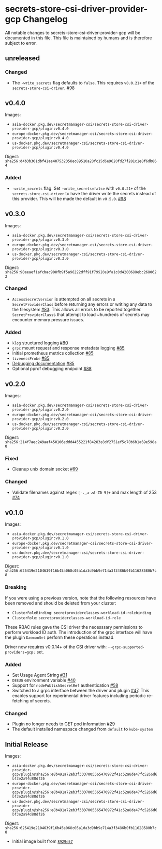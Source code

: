 # secrets-store-csi-driver-provider-gcp Changelog

All notable changes to secrets-store-csi-driver-provider-gcp will be documented in this file. This file is maintained by humans and is therefore subject to error.

## unreleased

### Changed

* The `-write_secrets` flag defaults to `false`. This requires `v0.0.21+` of the `secrets-store-csi-driver`. [#98](https://github.com/GoogleCloudPlatform/secrets-store-csi-driver-provider-gcp/issues/98)

## v0.4.0

Images:

* `asia-docker.pkg.dev/secretmanager-csi/secrets-store-csi-driver-provider-gcp/plugin:v0.4.0`
* `europe-docker.pkg.dev/secretmanager-csi/secrets-store-csi-driver-provider-gcp/plugin:v0.4.0`
* `us-docker.pkg.dev/secretmanager-csi/secrets-store-csi-driver-provider-gcp/plugin:v0.4.0`

Digest: `sha256:d4b3b361dbf41ae407532358ec89510a20fc15d6e9620fd27f281c1e8f6db864`

### Added

* `-write_secrets` flag. Set `-write_secrets=false` with `v0.0.21+` of the `secrets-store-csi-driver` to have the driver write the secrets instead of this provider. This will be made the default in `v0.5.0`. [#98](https://github.com/GoogleCloudPlatform/secrets-store-csi-driver-provider-gcp/issues/98)

## v0.3.0

Images:

* `asia-docker.pkg.dev/secretmanager-csi/secrets-store-csi-driver-provider-gcp/plugin:v0.3.0`
* `europe-docker.pkg.dev/secretmanager-csi/secrets-store-csi-driver-provider-gcp/plugin:v0.3.0`
* `us-docker.pkg.dev/secretmanager-csi/secrets-store-csi-driver-provider-gcp/plugin:v0.3.0`

Digest: `sha256:90eeaef1afcbac988fb9f5a96222dff91f79920e9fa1c0d4200688ebc2680622`

### Changed

* `AccessSecretVersion` is attempted on all secrets in a `SecretProviderClass` before returning any errors or writing any data to the filesystem [#83](https://github.com/GoogleCloudPlatform/secrets-store-csi-driver-provider-gcp/pull/83). This allows all errors to be reported together. `SecretProviderClass`s that attempt to load ~hundreds of secrets may encounter memory pressure issues.

### Added

* `klog` structured logging [#80](https://github.com/GoogleCloudPlatform/secrets-store-csi-driver-provider-gcp/pull/80)
* `grpc` mount request and response metadata logging [#85](https://github.com/GoogleCloudPlatform/secrets-store-csi-driver-provider-gcp/pull/85)
* Initial prometheus metrics collection [#85](https://github.com/GoogleCloudPlatform/secrets-store-csi-driver-provider-gcp/pull/85)
* `livenessProbe` [#85](https://github.com/GoogleCloudPlatform/secrets-store-csi-driver-provider-gcp/pull/85)
* [Debugging documentation](https://github.com/GoogleCloudPlatform/secrets-store-csi-driver-provider-gcp/blob/v0.3.0/docs/debugging.md) [#85](https://github.com/GoogleCloudPlatform/secrets-store-csi-driver-provider-gcp/pull/85)
* Optional pprof debugging endpoint [#88](https://github.com/GoogleCloudPlatform/secrets-store-csi-driver-provider-gcp/pull/88)

## v0.2.0

Images:

* `asia-docker.pkg.dev/secretmanager-csi/secrets-store-csi-driver-provider-gcp/plugin:v0.2.0`
* `europe-docker.pkg.dev/secretmanager-csi/secrets-store-csi-driver-provider-gcp/plugin:v0.2.0`
* `us-docker.pkg.dev/secretmanager-csi/secrets-store-csi-driver-provider-gcp/plugin:v0.2.0`

Digest: `sha256:214f7aec249aaf450106eddd4455221f84283e8df2751ef5c70b6b1a69e598a0`

### Fixed

* Cleanup unix domain socket [#69](https://github.com/GoogleCloudPlatform/secrets-store-csi-driver-provider-gcp/pull/69)

### Changed

* Validate filenames against regex `[-._a-zA-Z0-9]+` and max length of 253 [#74](https://github.com/GoogleCloudPlatform/secrets-store-csi-driver-provider-gcp/pull/74)

## v0.1.0

Images:

* `asia-docker.pkg.dev/secretmanager-csi/secrets-store-csi-driver-provider-gcp/plugin:v0.1.0`
* `europe-docker.pkg.dev/secretmanager-csi/secrets-store-csi-driver-provider-gcp/plugin:v0.1.0`
* `us-docker.pkg.dev/secretmanager-csi/secrets-store-csi-driver-provider-gcp/plugin:v0.1.0`

Digest: `sha256:625419e2104639f16b45a068c05a1da3d9bb9e714a3f3486b0fb11628580b7c8`

### Breaking

If you were using a previous version, note that the following resources have
been removed and should be deleted from your cluster:

* `ClusterRoleBinding`: `secretproviderclasses-workload-id-rolebinding`
* `ClusterRole`: `secretproviderclasses-workload-id-role`

These RBAC rules gave the CSI driver the necesssary permissions to perform
workload ID auth. The introduction of the grpc interface will have the plugin
`DaemonSet` perform these operations instead.

Driver now requires v0.0.14+ of the CSI driver with:
`--grpc-supported-providers=gcp;` set.

### Added

* Set Usage Agent String [#31](https://github.com/GoogleCloudPlatform/secrets-store-csi-driver-provider-gcp/pull/31)
* `DEBUG` environment variable [#40](https://github.com/GoogleCloudPlatform/secrets-store-csi-driver-provider-gcp/pull/40)
* Support for `nodePublishSecretRef` authentication [#58](https://github.com/GoogleCloudPlatform/secrets-store-csi-driver-provider-gcp/pull/58)
* Switched to a grpc interface between the driver and plugin
  [#47](https://github.com/GoogleCloudPlatform/secrets-store-csi-driver-provider-gcp/issues/47).
  This enables support for experimental driver features including periodic
  re-fetching of secrets.

### Changed

* Plugin no longer needs to GET pod information [#29](https://github.com/GoogleCloudPlatform/secrets-store-csi-driver-provider-gcp/pull/29)
* The default installed namespace changed from `default` to `kube-system`

## Initial Release

Images:

* `asia-docker.pkg.dev/secretmanager-csi/secrets-store-csi-driver-provider-gcp/plugin@sha256:e8b491a72eb3f3337005565470972f41c52a8de47fc5266d6bf3e2a94d88df26`
* `europe-docker.pkg.dev/secretmanager-csi/secrets-store-csi-driver-provider-gcp/plugin@sha256:e8b491a72eb3f3337005565470972f41c52a8de47fc5266d6bf3e2a94d88df26`
* `us-docker.pkg.dev/secretmanager-csi/secrets-store-csi-driver-provider-gcp/plugin@sha256:e8b491a72eb3f3337005565470972f41c52a8de47fc5266d6bf3e2a94d88df26`

Digest: `sha256:625419e2104639f16b45a068c05a1da3d9bb9e714a3f3486b0fb11628580b7c8`

* Initial image built from [`8929e57`](https://github.com/GoogleCloudPlatform/secrets-store-csi-driver-provider-gcp/tree/8929e57f988dc87840d13c35235f5889d11c8005)
